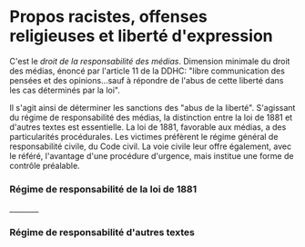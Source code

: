 # Propos racistes, offenses religieuses et liberté d'expression

C'est le _droit de la responsabilité des médias_. Dimension minimale du droit des médias, énoncé par l'article 11 de la DDHC: "libre communication des pensées et des opinions...sauf à répondre de l'abus de cette liberté dans les cas déterminés par la loi".

Il s'agit ainsi de déterminer les sanctions des "abus de la liberté". S'agissant du régime de responsabilité des médias, la distinction entre la loi de 1881 et d'autres textes est essentielle. La loi de 1881, favorable aux médias, a des particularités procédurales. Les victimes préfèrent le régime général de responsabilité civile, du Code civil. La voie civile leur offre également, avec le référé, l'avantage d'une procédure d'urgence, mais institue une forme de contrôle préalable.

### Régime de responsabilité de la loi de 1881

\_\_\_\_\_\_\_\_



### Régime de responsabilité d'autres textes


